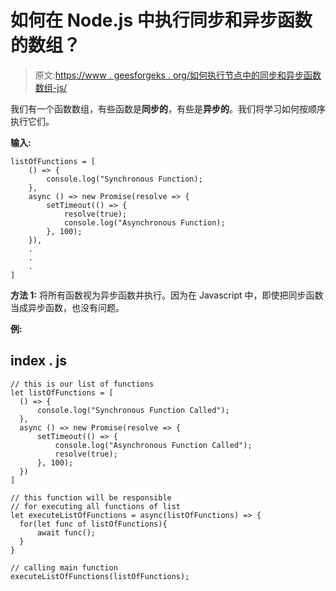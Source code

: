 # 如何在 Node.js 中执行同步和异步函数的数组？

> 原文:[https://www . geesforgeks . org/如何执行节点中的同步和异步函数数组-js/](https://www.geeksforgeeks.org/how-to-execute-an-array-of-synchronous-and-asynchronous-functions-in-node-js/)

我们有一个函数数组，有些函数是**同步的**，有些是**异步的**。我们将学习如何按顺序执行它们。

**输入:**

```
listOfFunctions = [
    () => {
        console.log("Synchronous Function);
    },
    async () => new Promise(resolve => {
        setTimeout(() => {
            resolve(true);
            console.log("Asynchronous Function);
        }, 100);
    }),
    .
    .
    .
]
```

**方法 1:** 将所有函数视为异步函数并执行。因为在 Javascript 中，即使把同步函数当成异步函数，也没有问题。

**例:**

## index . js

```
// this is our list of functions
let listOfFunctions = [
  () => {
      console.log("Synchronous Function Called");
  },
  async () => new Promise(resolve => {
      setTimeout(() => {
          console.log("Asynchronous Function Called");
          resolve(true);
      }, 100);
  })
]

// this function will be responsible
// for executing all functions of list
let executeListOfFunctions = async(listOfFunctions) => {
  for(let func of listOfFunctions){
      await func();
  }
}

// calling main function
executeListOfFunctions(listOfFunctions);
```